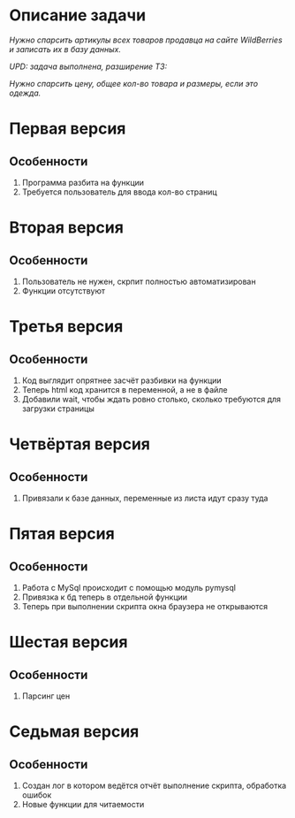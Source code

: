 # Описание задачи

_Нужно спарсить артикулы всех товаров продавца на сайте WildBerries и записать их в базу данных._

_UPD: задача выполнена, разширение ТЗ:_

_Нужно спарсить цену, общее кол-во товара и размеры, если это одежда._


# Первая версия

## Особенности

1. Программа разбита на функции
2. Требуется пользователь для ввода кол-во страниц

# Вторая версия

## Особенности

1. Пользователь не нужен, скрпит полностью автоматизирован
2. Функции отсутствуют

# Третья версия

## Особенности
1. Код выглядит опрятнее засчёт разбивки на функции
2. Теперь html код хранится в переменной, а не в файле
3. Добавили wait, чтобы ждать ровно столько, сколько требуются для загрузки страницы

# Четвёртая версия

## Особенности
1. Привязали к базе данных, переменные из листа идут сразу туда

# Пятая версия

## Особенности
1. Работа с MySql происходит с помощью модуль pymysql
2. Привязка к бд теперь в отдельной функции
3. Теперь при выполнении скрипта окна браузера не открываются

# Шестая версия

## Особенности
1. Парсинг цен

# Седьмая версия

## Особенности
1. Создан лог в котором ведётся отчёт выполнение скрипта, обработка ошибок
2. Новые функции для читаемости


